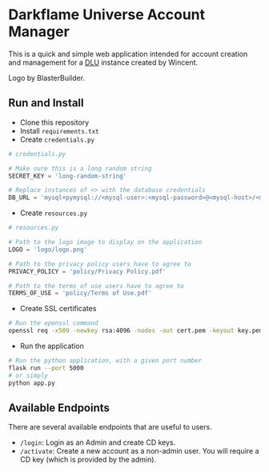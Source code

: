 # Darkflame Universe Account Manager

This is a quick and simple web application intended for account creation and management for a [DLU](https://github.com/DarkflameUniverse/DarkflameServer) instance created by Wincent.

Logo by BlasterBuilder.

## Run and Install 
* Clone this repository
* Install `requirements.txt`
* Create `credentials.py`
```py
# credentials.py

# Make sure this is a long random string
SECRET_KEY = 'long-random-string'

# Replace instances of <> with the database credentials
DB_URL = 'mysql+pymysql://<mysql-user>:<mysql-password>@<mysql-host>/<mysql-database>'
```
* Create `resources.py`
```py
# resources.py

# Path to the logo image to display on the application
LOGO = 'logo/logo.png'

# Path to the privacy policy users have to agree to
PRIVACY_POLICY = 'policy/Privacy Policy.pdf'

# Path to the terms of use users have to agree to
TERMS_OF_USE = 'policy/Terms of Use.pdf'
```
* Create SSL certificates
```sh
# Run the openssl command
openssl req -x509 -newkey rsa:4096 -nodes -out cert.pem -keyout key.pem -days 365
```

* Run the application
```sh
# Run the python application, with a given port number
flask run --port 5000
# or simply
python app.py
```

## Available Endpoints

There are several available endpoints that are useful to users.
- `/login`: Login as an Admin and create CD keys.
- `/activate`: Create a new account as a non-admin user. You will require a CD key (which is provided by the admin).
